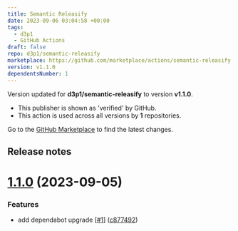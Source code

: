 ```yaml
---
title: Semantic Releasify
date: 2023-09-06 03:04:58 +00:00
tags:
  - d3p1
  - GitHub Actions
draft: false
repo: d3p1/semantic-releasify
marketplace: https://github.com/marketplace/actions/semantic-releasify
version: v1.1.0
dependentsNumber: 1
---
```



Version updated for **d3p1/semantic-releasify** to version **v1.1.0**.
- This publisher is shown as 'verified' by GitHub.
- This action is used across all versions by **1** repositories.

Go to the [GitHub Marketplace](https://github.com/marketplace/actions/semantic-releasify) to find the latest changes.

## Release notes

# [1.1.0](https://github.com/d3p1/semantic-release-action/compare/v1.0.0...v1.1.0) (2023-09-05)


### Features

* add dependabot upgrade [[#1](https://github.com/d3p1/semantic-release-action/issues/1)] ([c877492](https://github.com/d3p1/semantic-release-action/commit/c8774925d9f971c727ac79fc07d1c3a734564bf6))




